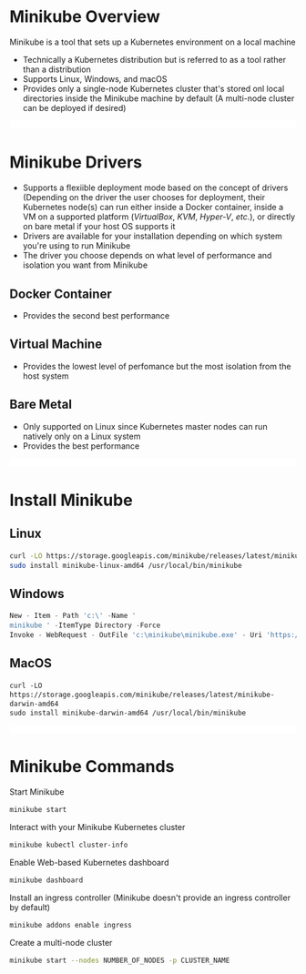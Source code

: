 # Minikube Overview

Minikube is a tool that sets up a Kubernetes environment on a local machine

* Technically a Kubernetes distribution but is referred to as a tool rather than a distribution
* Supports Linux, Windows, and macOS
* Provides only a single-node Kubernetes cluster that's stored onl local directories inside the Minikube machine by default (A multi-node cluster can be deployed if desired)

![](https://github.com/JonmarCorpuz/LetsLearn/blob/main/Assets/Whitespace.png)

# Minikube Drivers

* Supports a flexiible deployment mode based on the concept of drivers (Depending on the driver the user chooses for deployment, their Kubernetes node(s) can run either inside a Docker container, inside a VM on a supported platform (*VirtualBox*, *KVM*, *Hyper-V*, *etc.*), or directly on bare metal if your host OS supports it
* Drivers are available for your installation depending on which system you're using to run Minikube
* The driver you choose depends on what level of performance and isolation you want from Minikube

## Docker Container

* Provides the second best performance

## Virtual Machine

* Provides the lowest level of perfomance but the most isolation from the host system

## Bare Metal

* Only supported on Linux since Kubernetes master nodes can run natively only on a Linux system
* Provides the best performance

![](https://github.com/JonmarCorpuz/LetsLearn/blob/main/Assets/Whitespace.png)

# Install Minikube

## Linux 

```Bash
curl -LO https://storage.googleapis.com/minikube/releases/latest/minikube-linux-amd64
sudo install minikube-linux-amd64 /usr/local/bin/minikube
```

## Windows 

```PowerShell
New - Item - Path 'c:\' -Name '
minikube ' -ItemType Directory -Force
Invoke - WebRequest - OutFile 'c:\minikube\minikube.exe' - Uri 'https://github.com/kubernetes/minikube/releases/latest/download/minikube-windows-amd64.exe' - UseBasicParsing
```

## MacOS

```macOS
curl -LO https://storage.googleapis.com/minikube/releases/latest/minikube-darwin-amd64
sudo install minikube-darwin-amd64 /usr/local/bin/minikube
```

![](https://github.com/JonmarCorpuz/LetsLearn/blob/main/Assets/Whitespace.png)

# Minikube Commands

Start Minikube
```Bash
minikube start
```

Interact with your Minikube Kubernetes cluster
```Bash
minikube kubectl cluster-info
```

Enable Web-based Kubernetes dashboard
```Bash
minikube dashboard
```

Install an ingress controller (Minikube doesn't provide an ingress controller by default)
```Bash
minikube addons enable ingress
```

Create a multi-node cluster
```Bash
minikube start --nodes NUMBER_OF_NODES -p CLUSTER_NAME
```
